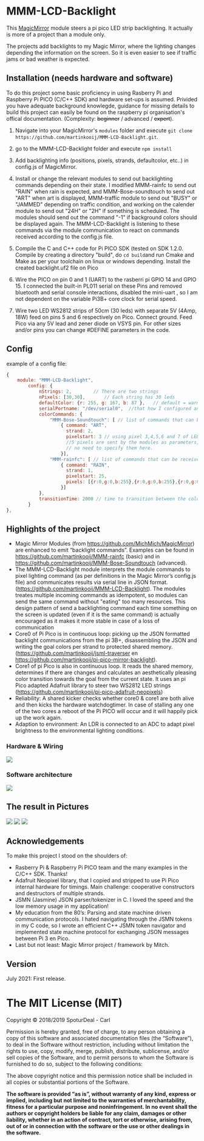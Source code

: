 # MMM-LCD-Backlight

This <a href="https://github.com/MichMich/MagicMirror">MagicMirror</a> module steers a pi pico LED strip backlighting. It actually is more of a project than a module only. 

The projects add backlights to my Magic Mirror, where the lighting  changes depending the information on the screen. So it is even easier to see if traffic jams or bad weather is expected.  


## Installation (needs hardware and software)

To do this project some basic proficiency in using Rasberry Pi and Raspberry Pi PICO (C/C++ SDK) and hardware set-ups is assumed. Privided you have adequate background knowlegde, guidance for missing details to build this project can easily be found on the raspberry pi organisation's offical documentation. (Complexity: ~~beginner~~ / advanced / ~~expert~~). 

1. Navigate into your MagicMirror's `modules` folder and execute `git clone https://github.com/martinkooij/MMM-LCD-Backlight.git`.
2. go to the MMM-LCD-Backlight folder and execute `npm install`
3. Add backlighting info (positions, pixels, strands, defaultcolor, etc..) in config.js of MagicMirror. 
4. Install or change the relevant modules to send out backlighting commands depending on their state. I modified MMM-rainfc to send out "RAIN" when rain is expected, and MMM-Bose-soundtouch to send out "ART" when art is displayed, MMM-traffic module to send out "BUSY" or "JAMMED" depending on traffic condition, and working on the calender module to send out "24H" or "2H" if something is scheduled. The modules should send out the command "-1" if background colors should be displayed again. The MMM-LCD-Backlight is listening to these commands via the module communication to react on commands received according to the config.js file.

5. Compile the C and C++ code for Pi PICO SDK (tested on SDK 1.2.0. Compile by creating a directory "build", do `cd build`and run Cmake and Make as per your toolchain on linux or windows depending. Install the created backlight.uf2 file on Pico
6. Wire the PICO on pin 0 and 1 (UART) to the rasberri pi GPIO 14 and GPIO 15. I connected the built-in PL011 serial on these Pins and removed bluetooth and serial console interactions, disabled the mini-uart , so I am not dependent on the variable Pi3B+ core clock for serial speed.
7. Wire two LED WS2812 strips of 50cm (30 leds) with separate 5V (4Amp, 18W) feed  on pins 5 and 6 respectively on Pico. Connect ground. Feed Pico via any 5V lead and zener diode on VSYS pin. For other sizes and/or pins you can change #DEFINE parameters in the code. 

## Config

example of a config file: 

````javascript
{
	module: "MMM-LCD-Backlight",
		config: {
			nStrings: 2,  		// There are two strings
			nPixels: [30,30],		// Each string has 30 leds
			defaultColor: {r: 255, g: 167, b: 87 },   // default = warm white 2700K
			serialPortname: "/dev/serial0",  //that how I configured and named the serial port on my RASP PI3B+ towards the PICO
			colorCommands: {
				"MMM-Bose-Soundtouch": [ // list of commands that can be received from MMM-Bose-Soundtouch
					{ command: "ART",
					  strand: 2,
					  pixelstart: 3 // using pixel 3,4,5,6 and 7 of LEDstring 2. 
					  //5 pixels are sent by the modules as parameters, depending on dominant colors of the art
					  // no need to specify them here. 
					}],
				"MMM-rainfc": [ // list of commands that can be received from MMM-rainfc
					{ command: "RAIN",
					  strand: 1,
					  pixelstart: 25,
					  pixels: [{r:0,g:0,b:255},{r:0,g:0,b:255},{r:0,g:0,b:255}]  // three blue pixels when rain is expected
					}]
			},	
			transitionTime: 2000 // time to transition between the colors. 
		}
},
````

## Highlights of the project
- Magic Mirror Modules (from https://github.com/MichMich/MagicMirror) are enhanced to emit “backlight commands”. Examples can be found in https://github.com/martinkooij/MMM-rainfc (basic) and in https://github.com/martinkooij/MMM-Bose-Soundtouch (advanced).
- The MMM-LCD-Backlight module interprets the module commands to pixel lighting command (as per definitions in the Magic Mirror’s config.js file) and communicates results via serial line in JSON format.  (https://github.com/martinkooij/MMM-LCD-Backlight). 
The modules treates multiple incoming commands as idempotent, so modules can send the same command without "eating" too many resources. This design pattern of send a backlighting command each time something on the screen is updated (even if it is the same command) is actually encouraged as it makes it more stable in case of a loss of communication 
- Core0 of Pi Pico is in continuous loop: picking up the JSON formatted backlight communications from the pi 3B+, disassembling the JSON and writing the goal colors per strand to protected shared memory. (https://github.com/martinkooij/jsml-traverser en https://github.com/martinkooij/pi-pico-mirror-backlight). 
- Core1 of pi Pico is also in continuous loop. It reads the shared memory, determines if there are changes and calculates an aesthetically pleasing color transition towards the goal from the current state. It uses an pi Pico adapted Adafruit library to steer two WS2812 LED strings (https://github.com/martinkooij/pi-pico-adafruit-neopixels) 
- Reliability: A shared kicker checks whether core0 & core1 are both alive and then kicks the hardware watchdogtimer. In case of stalling any one of the two cores a reboot of the Pi PICO will occur and it will happily pick up the work again.  
- Adaption to environment: An LDR is connected to an ADC to adapt  pixel brightness to the environmental lighting conditions. 

### Hardware & Wiring
![](pictures/S1.png)

### Software architecture
![](pictures/S2.png)

## The result in Pictures

![](pictures/P1.png) ![](pictures/P2.png) ![](pictures/P3.png)


## Acknowledgements
To make this project I stood on the shoulders of:
- Rasberry Pi & Raspberry Pi PICO team and the many examples in the C/C++ SDK. Thanks!
- Adafruit Neopixel library, that I copied and stripped to use Pi Pico internal hardware for timings. Main challenge: cooperative constructors and destructors of multiple strands. 
- JSMN (Jasmine) JSON parser/tokenizer in C. I loved the speed and the low memory usage in my application!
- My education from the 80’s: Parsing and state machine driven communication protocols. I hated navigating through the JSMN tokens in my C code, so I wrote an efficient C++ JSMN token navigator and implemented state machine protocol for exchanging JSON messages between Pi 3 en Pico. 
- Last but not least: Magic Mirror project / framework by Mitch. 


## Version
July 2021: First release.

The MIT License (MIT)
=====================

Copyright © 2018/2019 SpoturDeal - Carl 

Permission is hereby granted, free of charge, to any person
obtaining a copy of this software and associated documentation
files (the “Software”), to deal in the Software without
restriction, including without limitation the rights to use,
copy, modify, merge, publish, distribute, sublicense, and/or sell
copies of the Software, and to permit persons to whom the
Software is furnished to do so, subject to the following
conditions:

The above copyright notice and this permission notice shall be
included in all copies or substantial portions of the Software.

**The software is provided “as is”, without warranty of any kind, express or implied, including but not limited to the warranties of merchantability,
fitness for a particular purpose and noninfringement. In no event shall the authors or copyright holders be liable for any claim, damages or other liability,
whether in an action of contract, tort or otherwise, arising from, out of or in connection with the software or the use or other dealings in the software.**
